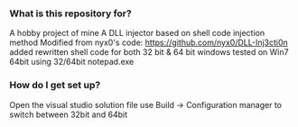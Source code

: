 ### What is this repository for? ###

A hobby project of mine
A DLL injector based on shell code injection method
Modified from nyx0's code: https://github.com/nyx0/DLL-Inj3cti0n
added rewritten shell code for both 32 bit & 64 bit windows
tested on Win7 64bit using 32/64bit notepad.exe

### How do I get set up? ###
Open the visual studio solution file
use Build -> Configuration manager to switch between 32bit and 64bit


